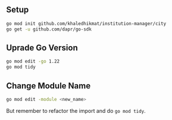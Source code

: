 ## Setup

```bash
go mod init github.com/khaledhikmat/institution-manager/city
go get -u github.com/dapr/go-sdk
```

## Uprade Go Version

```bash
go mod edit -go 1.22
go mod tidy
```

## Change Module Name

```bash
go mod edit -module <new_name>
```

But remember to refactor the import and do `go mod tidy`.